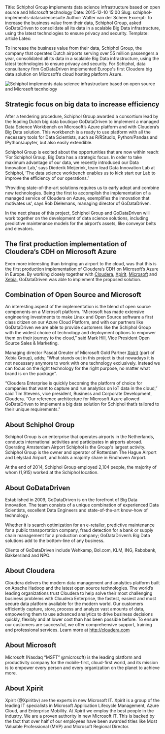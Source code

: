 Title: Schiphol Group implements data science infrastructure based on open source and Microsoft technology
Date: 2015-12-10 15:00
Slug: schiphol-implements-datasciencesuite
Author: Walter van der Scheer
Excerpt: To increase the business value from their data, Schiphol Group, asked GoDataDriven to consolidate all its data in a scalable Big Data infrastructure, using the latest technologies to ensure privacy and security. 
Template: article
Latex:

<span class="lead">
To increase the business value from their data, Schiphol Group, the company that operates Dutch airports serving over 55 million passengers a year, consolidated all its data in a scalable Big Data infrastructure, using the latest technologies to ensure privacy and security. For Schiphol, data consultancy firm GoDataDriven implemented Europe's first Cloudera big data solution on Microsoft’s cloud hosting platform Azure.
</span>

![Schiphol implements data science infrastructure based on open source and Microsoft tecnhology](/static/images/schiphol/schiphol-logo.png)

## Strategic focus on big data to increase efficiency

After a tendering procedure, Schiphol Group awarded a consortium lead by the leading Dutch big data boutique GoDataDriven to implement a managed Data Science Workbench on Microsoft’s Azure platform and with Cloudera’s Big Data solution. This workbench is a ready to use platform with all the necessary tools for Data Scientists, such as R/RStudio, Python/Pandas and IPython/Jupyter, but also easily extendible.

Schiphol Group is excited about the opportunities that are now within reach: ‘For Schiphol Group, Big Data has a strategic focus. In order to take maximum advantage of our data, we recently introduced our Data Innovation Lab,’ says Diederik Meijerink, team lead Data Innovation Lab at Schiphol, ‘The data science workbench enables us to kick start our Lab to improve the efficiency of our operations.’  

‘Providing state-of-the-art solutions requires us to early adopt and combine new technologies. Being the first to accomplish the implementation of a managed service of Cloudera on Azure, exemplifies the innovation that motivates us’, says Rob Dielemans, managing director of GoDataDriven. 

In the next phase of this project, Schiphol Group and GoDataDriven will work together on the development of data science solutions, including predictive maintenance models for the airport’s assets, like conveyor belts and elevators.

## The first production implementation of Cloudera’s CDH on Microsoft Azure

Even more interesting than bringing an airport to the cloud, was that this is the first production implementation of Cloudera’s CDH on Microsoft’s Azure in Europe. By working closely together with [Cloudera](http://www.cloudera.com), [Xpirit](http://www.xpirit.com), [Microsoft](http://www.microsoft.com) and [Xebia](http://www.xebia.com), GoDataDriven was able to implement the proposed solution. 

## Combination of Open Source and Microsoft

An interesting aspect of the implementation is the blend of open source components on a Microsoft platform. “Microsoft has made extensive engineering investments to make Linux and Open Source software a first class citizen on our Azure Cloud Platform, and with our partners like GoDataDriven we are able to provide customers like the Schiphol Group with the widest choice of technology and deployment options to empower them on their journey to the cloud,” said Mark Hill, Vice President Open Source Sales & Marketing.

Managing director Pascal Greuter of Microsoft Gold Partner [Xpirit](http://www.xpirit.com) (part of Xebia Group), adds; “What stands out in this project is that nowadays it is not necessary anymore to work with one technology exclusively. Instead we can focus on the right technology for the right purpose, no matter what brand is on the package”.

“Cloudera Enterprise is quickly becoming the platform of choice for companies that want to capture and run analytics on IoT data in the cloud,” said Tim Stevens, vice president, Business and Corporate Development, Cloudera. “Our reference architecture for Microsoft Azure allowed GoDataDriven to implement a big data solution for Schiphol that’s tailored to their unique requirements."

## About Schiphol Group

Schiphol Group is an enterprise that operates airports in the Netherlands, conducts international activities and participates in airports abroad. Operating Amsterdam Airport Schiphol is the Group's largest activity. Schiphol Group is the owner and operator of Rotterdam The Hague Airport and Lelystad Airport, and holds a majority share in Eindhoven Airport.

At the end of 2014, Schiphol Group employed 2,104 people, the majority of whom (1,915) worked at the Schiphol location.

## About GoDataDriven

Established in 2009, GoDataDriven is on the forefront of Big Data innovation. The team consists of a unique combination of experienced Data Scientists, excellent Data Engineers and state-of-the-art know-how of technology.
 
Whether it is search optimization for an e-retailer, predictive maintenance for a public transportation company, fraud detection for a bank or supply chain management for a production company; GoDataDriven’s Big Data solutions add to the bottom-line of any business. 

Clients of GoDataDriven include Wehkamp, Bol.com, KLM, ING, Rabobank, Bakkersland and NPO.

## About Cloudera

Cloudera delivers the modern data management and analytics platform built on Apache Hadoop and the latest open source technologies. The world’s leading organizations trust Cloudera to help solve their most challenging business problems with Cloudera Enterprise, the fastest, easiest and most secure data platform available for the modern world. Our customers efficiently capture, store, process and analyze vast amounts of data, empowering them to use advanced analytics to drive business decisions quickly, flexibly and at lower cost than has been possible before. To ensure our customers are successful, we offer comprehensive support, training and professional services. Learn more at http://cloudera.com

## About Microsoft
Microsoft (Nasdaq “MSFT” @microsoft) is the leading platform and productivity company for the mobile-first, cloud-first world, and its mission is to empower every person and every organization on the planet to achieve more.

## About Xpirit

Xpirit (@Xpiritbv) are the experts in new Microsoft IT. Xpirit is a group of the leading IT specialists in Microsoft Application Lifecycle Management, Azure Cloud, and Enterprise Mobility. At Xpirit we employ the best people in the industry. We are a proven authority in new Microsoft IT. This is backed by the fact that over half of our employees have been awarded titles like Most Valuable Professional (MVP) and Microsoft Regional Director.

